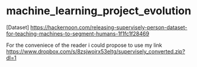# machine_learning_project_evolution




[Dataset]
https://hackernoon.com/releasing-supervisely-person-dataset-for-teaching-machines-to-segment-humans-1f1fc1f28469

For the conveniece of the reader i could propose to use my link
https://www.dropbox.com/s/8zsjwoirx53eltg/supervisely_converted.zip?dl=1